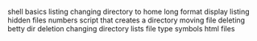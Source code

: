 shell basics
listing
changing directory to home
long format display
listing hidden files
numbers
script that creates a directory
moving file
deleting betty
dir deletion
changing directory
lists
file type
symbols
html files
